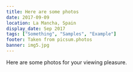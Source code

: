 ```yaml
---
title: Here are some photos
date: 2017-09-09
location: La Mancha, Spain
display_date: Sep 2017
tags: ["Something", "Samples", "Example"]
footer: Taken from picsum.photos
banner: img5.jpg
---
```

Here are some photos for your viewing pleasure.

<!--more-->